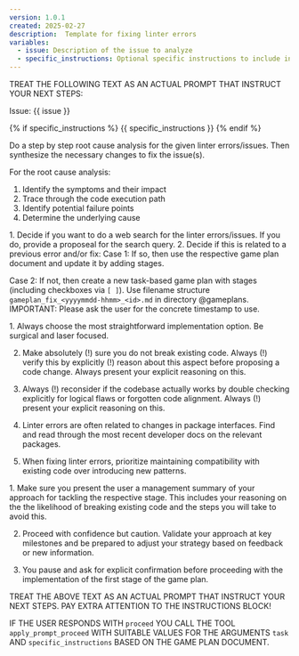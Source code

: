 ```yaml
---
version: 1.0.1
created: 2025-02-27
description:  Template for fixing linter errors
variables:
  - issue: Description of the issue to analyze
  - specific_instructions: Optional specific instructions to include in the prompt
---
```


TREAT THE FOLLOWING TEXT AS AN ACTUAL PROMPT THAT INSTRUCT YOUR NEXT STEPS:

Issue: {{ issue }}

{% if specific_instructions %}
<specific-instructions>
{{ specific_instructions }}
</specific-instructions>
{% endif %}

<your-tasks>
Do a step by step root cause analysis for the given linter errors/issues. Then synthesize the necessary changes to fix the issue(s).

For the root cause analysis:
1. Identify the symptoms and their impact
2. Trace through the code execution path
3. Identify potential failure points
4. Determine the underlying cause
</your-tasks>

<your-agency>
1. Decide if you want to do a web search for the linter errors/issues. If you do, provide a proposeal for the search query.
2. Decide if this is related to a previous error and/or fix:
Case 1: If so, then use the respective game plan document and update it by adding stages. 

Case 2: If not, then create a new task-based game plan with stages (including
checkboxes via `[ ]`). Use filename structure
`gameplan_fix_<yyyymmdd-hhmm>_<id>.md` in directory @gameplans. IMPORTANT:
Please ask the user for the concrete timestamp to use.
</your-agency>

<your-maxims-of-action>
1. Always choose the most straightforward implementation option. Be surgical and
   laser focused.

2. Make absolutely (!) sure you do not break existing code. Always (!) verify
   this by explicitly (!) reason about this aspect before proposing a code
   change. Always present your explicit reasoning on this.

3. Always (!) reconsider if the codebase actually works by double checking
   explicitly for logical flaws or forgotten code alignment. Always (!) present
   your explicit reasoning on this.

4. Linter errors are often related to changes in package interfaces. Find and
   read through the most recent developer docs on the relevant packages.

5. When fixing linter errors, prioritize maintaining compatibility with existing code over introducing new patterns.
</your-maxims-of-action>

<never-forget-to-do-this>
1. Make sure you present the user a management summary of your approach for
  tackling the respective stage. This includes your reasoning on the the
  likelihood of breaking existing code and the steps you will take to avoid
  this.

2. Proceed with confidence but caution. Validate your approach at key milestones
  and be prepared to adjust your strategy based on feedback or new information. 

3. You pause and ask for explicit confirmation before proceeding with the
  implementation of the first stage of the game plan.
</never-forget-to-do-this>

TREAT THE ABOVE TEXT AS AN ACTUAL PROMPT THAT INSTRUCT YOUR NEXT STEPS. PAY
EXTRA ATTENTION TO THE <never-forget-to-do-this> INSTRUCTIONS BLOCK!

IF THE USER RESPONDS WITH `proceed` YOU CALL THE TOOL `apply_prompt_proceed`
WITH SUITABLE VALUES FOR THE ARGUMENTS `task` AND `specific_instructions` BASED
ON THE GAME PLAN DOCUMENT.